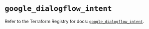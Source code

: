 # `google_dialogflow_intent`

Refer to the Terraform Registry for docs: [`google_dialogflow_intent`](https://registry.terraform.io/providers/hashicorp/google-beta/6.1.0/docs/resources/google_dialogflow_intent).
